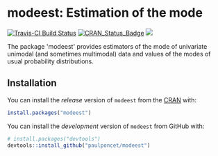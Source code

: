 # modeest: Estimation of the mode

[![Travis-CI Build Status](https://travis-ci.org/paulponcet/modeest.svg?branch=master)](https://travis-ci.org/paulponcet/modeest) [![CRAN_Status_Badge](http://www.r-pkg.org/badges/version/modeest)](https://cran.r-project.org/package=modeest) [![](https://cranlogs.r-pkg.org/badges/modeest)](https://cran.r-project.org/package=modeest)

The package 'modeest' provides estimators of the mode of univariate unimodal 
(and sometimes multimodal) data and values of the modes of usual probability 
distributions. 


## Installation

You can install the *release* version of `modeest` from the [CRAN](https://CRAN.R-project.org/package=modeest) with: 

```R
install.packages("modeest")
```

You can install the *development* version of `modeest` from GitHub with:

```R
# install.packages("devtools")
devtools::install_github("paulponcet/modeest")
```
